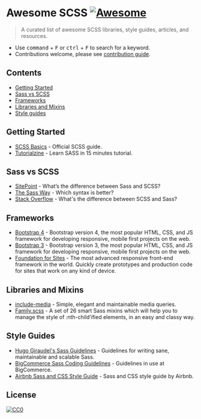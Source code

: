 # Awesome SCSS [![Awesome](https://cdn.rawgit.com/sindresorhus/awesome/d7305f38d29fed78fa85652e3a63e154dd8e8829/media/badge.svg)](https://github.com/sindresorhus/awesome)

> A curated list of awesome SCSS libraries, style guides, articles, and resources.

- Use <kbd>command</kbd> + <kbd>F</kbd> or <kbd>ctrl</kbd> + <kbd>F</kbd> to search for a keyword.
- Contributions welcome, please see [contribution guide](contributing.md).

## Contents
 - [Getting Started](#getting-started)
 - [Sass vs SCSS](#sass-vs-scss)
 - [Frameworks](#frameworks)
 - [Libraries and Mixins](#libraries-and-mixins)
 - [Style guides](#style-guides)

## Getting Started
 - [SCSS Basics](http://sass-lang.com/guide) - Official SCSS guide.
 - [Tutorialzine](http://tutorialzine.com/2016/01/learn-sass-in-15-minutes/) - Learn SASS in 15 minutes tutorial.

## Sass vs SCSS
 - [SitePoint](https://www.sitepoint.com/whats-difference-sass-scss/) - What’s the difference between Sass and SCSS?
 - [The Sass Way](http://thesassway.com/editorial/sass-vs-scss-which-syntax-is-better) - Which syntax is better?
 - [Stack Overflow](http://stackoverflow.com/questions/5654447/whats-the-difference-between-scss-and-sass) - What's the difference between SCSS and Sass?

## Frameworks
 - [Bootstrap 4](https://github.com/twbs/bootstrap) - Bootstrap version 4, the most popular HTML, CSS, and JS framework for developing responsive, mobile first projects on the web.
 - [Bootstrap 3](https://github.com/twbs/bootstrap-sass) - Bootstrap version 3, the most popular HTML, CSS, and JS framework for developing responsive, mobile first projects on the web.
 - [Foundation for Sites](https://github.com/zurb/foundation-sites) - The most advanced responsive front-end framework in the world. Quickly create prototypes and production code for sites that work on any kind of device.

## Libraries and Mixins
 - [include-media](http://include-media.com/) - Simple, elegant and maintainable media queries.
 - [Family.scss](http://lukyvj.github.io/family.scss/) - A set of 26 smart Sass mixins which will help you to manage the style of :nth-child’ified elements, in an easy and classy way.

## Style Guides
 - [Hugo Giraudel's Sass Guidelines](https://sass-guidelin.es/) - Guidelines for writing sane, maintainable and scalable Sass.
 - [BigCommerce Sass Coding Guidelines](https://github.com/bigcommerce/sass-style-guide) - Guidelines in use at BigCommerce.
 - [Airbnb Sass and CSS Style Guide](https://github.com/airbnb/css) - Sass and CSS style guide by Airbnb.

## License
[![CC0](http://mirrors.creativecommons.org/presskit/buttons/88x31/svg/cc-zero.svg)](https://creativecommons.org/publicdomain/zero/1.0/)
